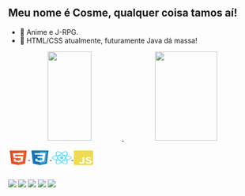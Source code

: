 ## Meu nome é Cosme, qualquer coisa tamos aí!
- 👀 Anime e J-RPG.
- 🌱 HTML/CSS atualmente, futuramente Java dá massa!

<div align="center">
  <a href="https://github.com/cosme7">
  <img height="180em" width="42%" src="https://github-readme-stats.vercel.app/api?username=cosme7&show_icons=true&theme=midnight-purple&include_all_commits=true&count_private=true"/>
  <img height="180em" width="50%" src="https://github-readme-stats.vercel.app/api/top-langs/?username=cosme7&layout=compact&langs_count=7&theme=midnight-purple"/>
</div>
  
<div style="display: inline_block"><br>
  <img align="center" alt="Cos-HTML" height="30" width="40" src="https://raw.githubusercontent.com/devicons/devicon/master/icons/html5/html5-original.svg">
  <img align="center" alt="Cos-CSS" height="30" width="40" src="https://raw.githubusercontent.com/devicons/devicon/master/icons/css3/css3-original.svg">
  <img align="center" alt="Cos-React" height="30" width="40" src="https://raw.githubusercontent.com/devicons/devicon/master/icons/react/react-original.svg">
  <img align="center" alt="Cos-Js" height="30" width="40" src="https://raw.githubusercontent.com/devicons/devicon/master/icons/javascript/javascript-plain.svg">
</div>  
    
##
 
<div>   
  <a href = "mailto:cosmewr@gmail.com"><img src="https://img.shields.io/badge/Gmail-D14836?style=for-the-badge&logo=gmail&logoColor=white" target="_blank"></a>
  <a href="https://www.linkedin.com/in/cosme-da-silva-leite-08baa3219/" target="_blank"><img src="https://img.shields.io/badge/-LinkedIn-%230077B5?style=for-the-badge&logo=linkedin&logoColor=white" target="_blank"></a> 
  <a href="https://discord.com/users/Sr.Cosme#4761" target="_blank"><img src="https://img.shields.io/badge/Discord-7289DA?style=for-the-badge&logo=discord&logoColor=white" target="_blank"></a> 
  <a href="https://steamcommunity.com/profiles/76561198104241639" target="_blank"><img src="https://img.shields.io/badge/Steam-000000?style=for-the-badge&logo=steam&logoColor=white" target="_blank"></a> 
  <a href="https://myanimelist.net/profile/cosme7" target="_blank"><img src="https://img.shields.io/badge/Myanimelist-2E51A2?style=for-the-badge&logo=myanimelist&logoColor=white" target="_blank"></a> 
</div>   
